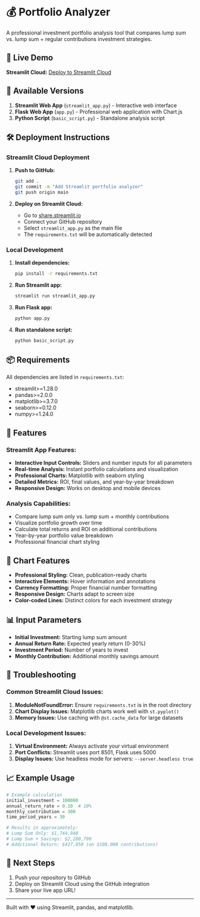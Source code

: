 # 💰 Portfolio Analyzer

A professional investment portfolio analysis tool that compares lump sum vs. lump sum + regular contributions investment strategies.

## 🚀 Live Demo

**Streamlit Cloud:** [Deploy to Streamlit Cloud](https://streamlit.io/cloud)

## 📱 Available Versions

1. **Streamlit Web App** (`streamlit_app.py`) - Interactive web interface
2. **Flask Web App** (`app.py`) - Professional web application with Chart.js
3. **Python Script** (`basic_script.py`) - Standalone analysis script

## 🛠️ Deployment Instructions

### Streamlit Cloud Deployment

1. **Push to GitHub:**
   ```bash
   git add .
   git commit -m "Add Streamlit portfolio analyzer"
   git push origin main
   ```

2. **Deploy on Streamlit Cloud:**
   - Go to [share.streamlit.io](https://share.streamlit.io)
   - Connect your GitHub repository
   - Select `streamlit_app.py` as the main file
   - The `requirements.txt` will be automatically detected

### Local Development

1. **Install dependencies:**
   ```bash
   pip install -r requirements.txt
   ```

2. **Run Streamlit app:**
   ```bash
   streamlit run streamlit_app.py
   ```

3. **Run Flask app:**
   ```bash
   python app.py
   ```

4. **Run standalone script:**
   ```bash
   python basic_script.py
   ```

## 📦 Requirements

All dependencies are listed in `requirements.txt`:
- streamlit>=1.28.0
- pandas>=2.0.0
- matplotlib>=3.7.0
- seaborn>=0.12.0
- numpy>=1.24.0

## 🎯 Features

### Streamlit App Features:
- **Interactive Input Controls:** Sliders and number inputs for all parameters
- **Real-time Analysis:** Instant portfolio calculations and visualization
- **Professional Charts:** Matplotlib with seaborn styling
- **Detailed Metrics:** ROI, final values, and year-by-year breakdown
- **Responsive Design:** Works on desktop and mobile devices

### Analysis Capabilities:
- Compare lump sum only vs. lump sum + monthly contributions
- Visualize portfolio growth over time
- Calculate total returns and ROI on additional contributions
- Year-by-year portfolio value breakdown
- Professional financial chart styling

## 🎨 Chart Features

- **Professional Styling:** Clean, publication-ready charts
- **Interactive Elements:** Hover information and annotations
- **Currency Formatting:** Proper financial number formatting
- **Responsive Design:** Charts adapt to screen size
- **Color-coded Lines:** Distinct colors for each investment strategy

## 📊 Input Parameters

- **Initial Investment:** Starting lump sum amount
- **Annual Return Rate:** Expected yearly return (0-30%)
- **Investment Period:** Number of years to invest
- **Monthly Contribution:** Additional monthly savings amount

## 🔧 Troubleshooting

### Common Streamlit Cloud Issues:

1. **ModuleNotFoundError:** Ensure `requirements.txt` is in the root directory
2. **Chart Display Issues:** Matplotlib charts work well with `st.pyplot()`
3. **Memory Issues:** Use caching with `@st.cache_data` for large datasets

### Local Development Issues:

1. **Virtual Environment:** Always activate your virtual environment
2. **Port Conflicts:** Streamlit uses port 8501, Flask uses 5000
3. **Display Issues:** Use headless mode for servers: `--server.headless true`

## 📈 Example Usage

```python
# Example calculation
initial_investment = 100000
annual_return_rate = 0.10  # 10%
monthly_contribution = 300
time_period_years = 30

# Results in approximately:
# Lump Sum Only: $1,744,940
# Lump Sum + Savings: $2,280,790
# Additional Return: $427,850 (on $108,000 contributions)
```

## 🚀 Next Steps

1. Push your repository to GitHub
2. Deploy on Streamlit Cloud using the GitHub integration
3. Share your live app URL!

---

Built with ❤️ using Streamlit, pandas, and matplotlib.